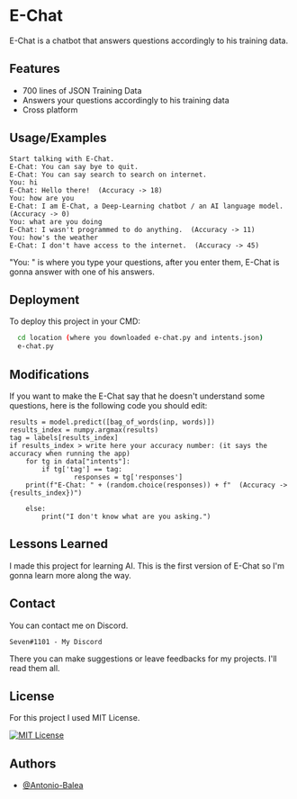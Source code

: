 
# E-Chat

E-Chat is a chatbot that answers questions accordingly to his training data. 


## Features

- 700 lines of JSON Training Data
- Answers your questions accordingly to his training data
- Cross platform


## Usage/Examples

```
Start talking with E-Chat.
E-Chat: You can say bye to quit.
E-Chat: You can say search to search on internet.
You: hi
E-Chat: Hello there!  (Accuracy -> 18)
You: how are you
E-Chat: I am E-Chat, a Deep-Learning chatbot / an AI language model.  (Accuracy -> 0)
You: what are you doing
E-Chat: I wasn't programmed to do anything.  (Accuracy -> 11)
You: how's the weather
E-Chat: I don't have access to the internet.  (Accuracy -> 45)
```

"You: " is where you type your questions, after you enter them, E-Chat is gonna answer with one of his answers.


## Deployment

To deploy this project in your CMD:

```bash
  cd location (where you downloaded e-chat.py and intents.json)
  e-chat.py
```


## Modifications

If you want to make the E-Chat say that he doesn't understand some questions, here is the following code you should edit:

```
results = model.predict([bag_of_words(inp, words)])
results_index = numpy.argmax(results)
tag = labels[results_index]
if results_index > write here your accuracy number: (it says the accuracy when running the app)
    for tg in data["intents"]:
        if tg['tag'] == tag:
                responses = tg['responses']
    print(f"E-Chat: " + (random.choice(responses)) + f"  (Accuracy -> {results_index})")
            
    else: 
        print("I don't know what are you asking.")
```


## Lessons Learned

I made this project for learning AI. This is the first version of E-Chat so I'm gonna learn more along the way.
## Contact

You can contact me on Discord. 
```
Seven#1101 - My Discord
```
There you can make suggestions or leave feedbacks for my projects. I'll read them all.

## License

For this project I used MIT License.

[![MIT License](https://img.shields.io/badge/License-MIT-green.svg)](https://choosealicense.com/licenses/mit/)



## Authors

- [@Antonio-Balea](https://github.com/Antonio-Balea)

